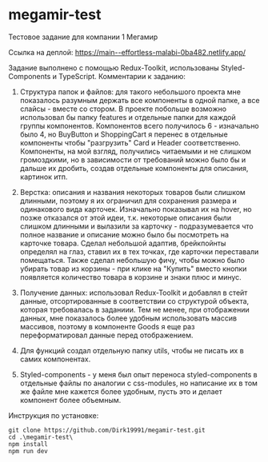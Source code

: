 # megamir-test
Тестовое задание для компании 1 Мегамир

Ссылка на деплой: https://main--effortless-malabi-0ba482.netlify.app/

Задание выполнено с помощью Redux-Toolkit, использованы Styled-Components и TypeScript. Комментарии к заданию:

1. Структура папок и файлов: для такого небольшого проекта мне показалось разумным держать все компоненты в одной папке, а все слайсы - вместе со стором.
В проекте побольше возможно использовал бы папку features и отдельные папки для каждой группы компонентов. Компонентов всего получилось 6 - изначально было 4, но BuyButton
и ShoppingCart я перенес в отдельные компоненты чтобы "разгрузить" Card и Header соответственно. Компоненты, на мой взгляд, получились читаемыми и не слишком громоздкими, но
в зависимости от требований можно было бы и дальше их дробить, создав отдельные компоненты для описания, картинок итп.

2. Верстка: описания и названия некоторых товаров были слишком длинными, поэтому я их ограничил для сохранения размера и одинакового вида карточек. Изначально показывал их на hover, 
но позже отказался от этой идеи, т.к. некоторые описания были слишком длинными и вылазили за карточку - подразумевается что полное название и описание можно было бы посмотреть на карточке товара. 
Сделал небольшой адаптив, брейкпойнты определял на глаз, ставил их в тех точках, где карточки переставали помещаться. Также сделал небольшую фичу, чтобы можно было убирать товар из корзины - при клике на "Купить" 
вместо кнопки появляется количество товара в корзине и знаки плюс и минус.

3. Получение данных: использовал Redux-Toolkit и добавлял в стейт данные, отсортированные в соответствии со структурой объекта, которая требовалась в заданиии. Тем не менее, при отображении данных, мне показалось 
более удобным использовать массив массивов, поэтому в компоненте Goods я еще раз переформатировал данные перед отображением.

4. Для функций создал отдельную папку utils, чтобы не писать их в самих компонентах.

5. Styled-components - у меня был опыт переноса styled-components в отдельные файлы по аналогии с css-modules, но написание их в том же файле мне кажется более удобным, пусть это и делает компонент более объемным.

Инструкция по установке:

```
git clone https://github.com/Dirk19991/megamir-test.git
cd .\megamir-test\
npm install
npm run dev
```
 
